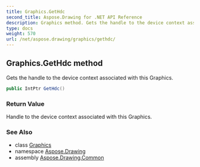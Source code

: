 ```yaml
---
title: Graphics.GetHdc
second_title: Aspose.Drawing for .NET API Reference
description: Graphics method. Gets the handle to the device context associated with this Graphics
type: docs
weight: 570
url: /net/aspose.drawing/graphics/gethdc/
---
```

## Graphics.GetHdc method

Gets the handle to the device context associated with this Graphics.

```csharp
public IntPtr GetHdc()
```

### Return Value

Handle to the device context associated with this Graphics.

### See Also

* class [Graphics](../)
* namespace [Aspose.Drawing](../../graphics/)
* assembly [Aspose.Drawing.Common](../../../)


